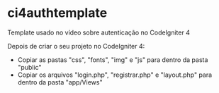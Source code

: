 # ci4authtemplate
Template usado no vídeo sobre autenticação no CodeIgniter 4

Depois de criar o seu projeto no CodeIgniter 4:
- Copiar as pastas "css", "fonts", "img" e "js" para dentro da pasta "public"
- Copiar os arquivos "login.php", "registrar.php" e "layout.php" para dentro da pasta "app/Views"
